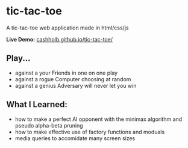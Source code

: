 # tic-tac-toe
A tic-tac-toe web application made in html/css/js

**Live Demo:** [cashholb.github.io/tic-tac-toe/](https://cashholb.github.io/tic-tac-toe/)

## Play...
- against a your Friends in one on one play
- against a rogue Computer choosing at random
- against a genius Adversary will never let you win


## What I Learned:
- how to make a perfect AI opponent with the minimax algorithm and pseudo alpha-beta pruning
- how to make effective use of factory functions and moduals
- media queries to accomidate many screen sizes

